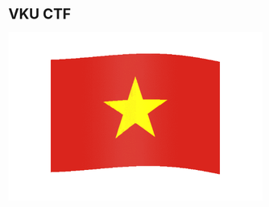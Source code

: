
# VKU CTF




![Logo](https://raw.githubusercontent.com/Ily-1606/VKU-CTF/main/Flag_of_Vietnam-Animated.gif)

